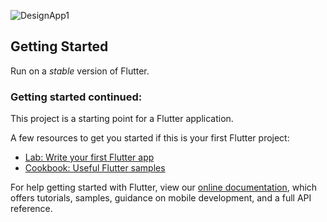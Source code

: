 ![DesignApp1](https://media.discordapp.net/attachments/890371348663246849/1059909509742592119/Conunt.png)&nbsp;

## Getting Started

Run on a _stable_ version of Flutter.

### Getting started continued:

This project is a starting point for a Flutter application.

A few resources to get you started if this is your first Flutter project:

- [Lab: Write your first Flutter app](https://flutter.dev/docs/get-started/codelab)
- [Cookbook: Useful Flutter samples](https://flutter.dev/docs/cookbook)

For help getting started with Flutter, view our
[online documentation](https://flutter.dev/docs), which offers tutorials,
samples, guidance on mobile development, and a full API reference.
